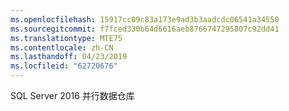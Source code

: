 ```yaml
---
ms.openlocfilehash: 15917cc09c83a173e9ad3b3aadcdc06541a34550
ms.sourcegitcommit: f7fced330b64d6616aeb8766747295807c92dd41
ms.translationtype: MTE75
ms.contentlocale: zh-CN
ms.lasthandoff: 04/23/2019
ms.locfileid: "62720676"
---
```

 SQL Server 2016 并行数据仓库 